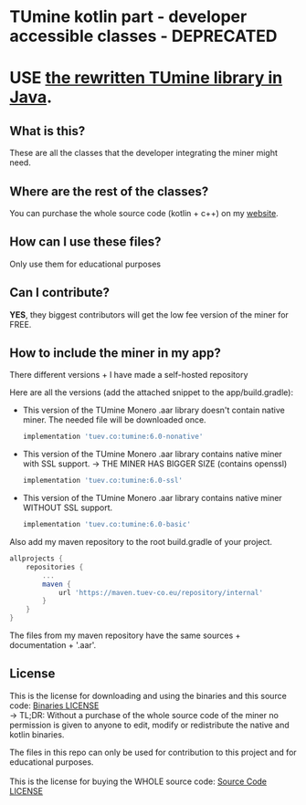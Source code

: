 # TUmine kotlin part - developer accessible classes - DEPRECATED #

# USE [the rewritten TUmine library in Java](https://github.com/konstantintuev/TUmine-JavaLibraryDevAccessible). #

## What is this? ##

These are all the classes that the developer integrating the miner might need.

## Where are the rest of the classes? ##

You can purchase the whole source code (kotlin + c++) on my [website](https://android-miner.tuev-co.eu/#pricing).

## How can I use these files? ##

Only use them for educational purposes

## Can I contribute? ##

**YES**, they biggest contributors will get the low fee version of the miner for FREE.

## How to include the miner in my app? ##

There different versions + I have made a self-hosted repository

Here are all the versions (add the attached snippet to the app/build.gradle):
* This version of the TUmine Monero .aar library doesn't contain native miner. The needed file will be downloaded once.<br>
    ```gradle
    implementation 'tuev.co:tumine:6.0-nonative'
    ```

* This version of the TUmine Monero .aar library contains native miner with SSL support. -> THE MINER HAS BIGGER SIZE (contains openssl)<br>
    ```gradle
    implementation 'tuev.co:tumine:6.0-ssl'
    ```
* This version of the TUmine Monero .aar library contains native miner WITHOUT SSL support.<br>
    ```gradle
    implementation 'tuev.co:tumine:6.0-basic'
    ```

Also add my maven repository to the root build.gradle of your project.
```gradle
allprojects {
    repositories {
        ...
        maven {
            url 'https://maven.tuev-co.eu/repository/internal'
        }
    }
}
```

The files from my maven repository have the same sources + documentation + '.aar'.

## License ##

This is the license for downloading and using the binaries and this source code: [Binaries LICENSE](License_binaries.pdf)<br/>
 -> TL;DR: Without a purchase of the whole source code of the miner no permission is given to anyone to edit, modify or redistribute the native and kotlin binaries.

  The files in this repo can only be used for contribution to this project and for educational purposes.<br/><br/>
This is the license for buying the WHOLE source code: [Source Code LICENSE](License.pdf)
